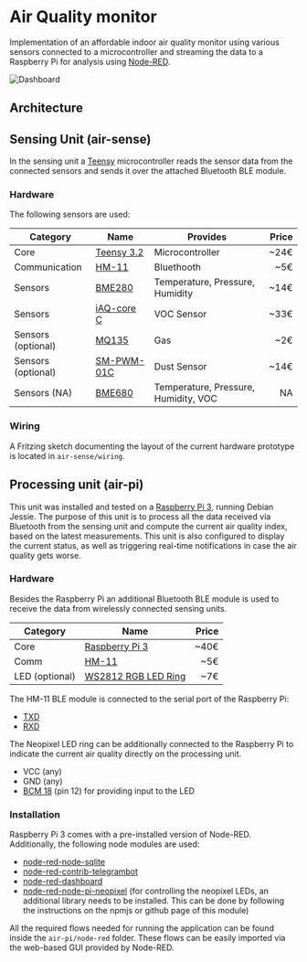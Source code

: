 # Air Quality monitor
Implementation of an affordable indoor air quality monitor using various sensors connected to a microcontroller and streaming the data to a Raspberry Pi for analysis using [Node-RED](http://nodered.org/).

![Dashboard]

## Architecture

## Sensing Unit (air-sense)
In the sensing unit a [Teensy] microcontroller reads the sensor data from the connected sensors and sends it over the attached Bluetooth BLE module.

### Hardware
The following sensors are used:

| Category            | Name                 | Provides                             | Price |
|---------------------|----------------------|--------------------------------------|------:|
| Core                | [Teensy 3.2][Teensy] | Microcontroller                      |  ~24€ |
| Communication       | [HM-11]              | Bluethooth                           |   ~5€ |
| Sensors             | [BME280]             | Temperature, Pressure, Humidity      |  ~14€ |
| Sensors             | [iAQ-core C]         | VOC Sensor                           |  ~33€ |
| Sensors (optional)  | [MQ135]              | Gas                                  |   ~2€ |
| Sensors (optional)  | [SM-PWM-01C]         | Dust Sensor                          |  ~14€ |
| Sensors (NA)        | [BME680]             | Temperature, Pressure, Humidity, VOC |    NA |

### Wiring
A Fritzing sketch documenting the layout of the current hardware prototype is located in `air-sense/wiring`.


## Processing unit (air-pi)
This unit was installed and tested on a [Raspberry Pi 3], running Debian Jessie.
The purpose of this unit is to process all the data received via Bluetooth from the sensing unit and compute the current air quality index, based on the latest measurements.
This unit is also configured to display the current status, as well as triggering real-time notifications in case the air quality gets worse.

### Hardware
Besides the Raspberry Pi an additional Bluetooth BLE module is used to receive the data from wirelessly connected sensing units.

| Category       | Name                  | Price |
|----------------|-----------------------|------:|
| Core           | [Raspberry Pi 3]      | ~40€  |
| Comm           | [HM-11]               |  ~5€  |
| LED (optional) | [WS2812 RGB LED Ring] |  ~7€  |

The HM-11 BLE module is connected to the serial port of the Raspberry Pi:
- [TXD](http://pinout.xyz/pinout/pin8_gpio14)
- [RXD](http://pinout.xyz/pinout/pin10_gpio15)

The Neopixel LED ring can be additionally connected to the Raspberry Pi to indicate the current air quality directly on the processing unit.
- VCC (any)
- GND (any)
- [BCM 18](https://pinout.xyz/pinout/pin12_gpio18) (pin 12) for providing input to the LED

### Installation
Raspberry Pi 3 comes with a pre-installed version of Node-RED.
Additionally, the following node modules are used:
- [node-red-node-sqlite](https://www.npmjs.com/package/node-red-node-sqlite)
- [node-red-contrib-telegrambot](https://github.com/windkh/node-red-contrib-telegrambot)
- [node-red-dashboard](https://github.com/node-red/node-red-dashboard)
- [node-red-node-pi-neopixel](https://www.npmjs.com/package/node-red-node-pi-neopixel)
(for controlling the neopixel LEDs, an additional library needs to be installed. This can be done by following the instructions on the npmjs or github page of this module)

All the required flows needed for running the application can be found inside the `air-pi/node-red` folder.
These flows can be easily imported via the web-based GUI provided by Node-RED.


[Dashboard]: https://cloud.githubusercontent.com/assets/1117666/21831099/b9782bfa-d7a1-11e6-8d5f-f32e0b3c3636.png
[Teensy]: https://www.pjrc.com/teensy
[HM-11]: http://wiki.seeed.cc/Bluetooth_V4.0_HM_11_BLE_Module
[BME280]: https://www.bosch-sensortec.com/bst/products/all_products/bme280
[BME680]: https://www.bosch-sensortec.com/bst/products/all_products/bme680
[iAQ-core C]: http://ams.com/eng/Products/Environmental-Sensors/Air-Quality-Sensors/iAQ-core-C
[MQ135]: https://www.olimex.com/Products/Components/Sensors/SNS-MQ135
[SM-PWM-01C]: http://www.amphenol-sensors.com/en/component/edocman/3-co2/4-co2-modules/194-sm-pwm-01c
[Raspberry Pi 3]: https://www.raspberrypi.org/products/raspberry-pi-3-model-b
[WS2812 RGB LED Ring]: http://www.watterott.com/de/WS2812B-RGB-Ring-8
